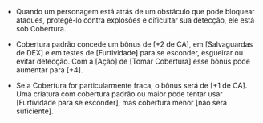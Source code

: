 - Quando um personagem está atrás de um obstáculo que pode bloquear ataques, protegê-lo contra explosões e dificultar sua detecção, ele está sob Cobertura. 

- Cobertura padrão concede um bônus de [+2 de CA], em [Salvaguardas de DEX] e em testes de [Furtividade] para se esconder, esgueirar ou evitar detecção. Com a [Ação] de [Tomar Cobertura] esse bônus pode aumentar para [+4].

- Se a Cobertura for particularmente fraca, o bônus será de [+1 de CA]. Uma criatura com cobertura padrão ou maior pode tentar usar [Furtividade para se esconder], mas cobertura menor [não será suficiente].